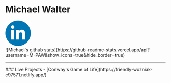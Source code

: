 <!--
### Hi there 👋
-->

# Michael Walter

<div>
  <!-- Row 1 -->
  <div display="flex" justify-content="center">
    <div border-radius="90px"><a href="https://www.linkedin.com/in/mpaw/"><img src="./linkedin.png" width="80px"></a></div>
  </div>
  <!-- Row 2 -->
  <div width="100%">
    ![Michael's github stats](https://github-readme-stats.vercel.app/api?username=M-PAW&show_icons=true&hide_border=true)
  </div>
  <!-- Row 3 -->
  <div>
    <hr />
### Live Projects 
  - [Conway's Game of Life](https://friendly-wozniak-c97571.netlify.app/)
  </div>
</div>







<!--
**M-PAW/M-PAW** is a ✨ _special_ ✨ repository because its `README.md` (this file) appears on your GitHub profile.

Here are some ideas to get you started:

- 🔭 I’m currently working on ...
- 🌱 I’m currently learning ...
- 👯 I’m looking to collaborate on ...
- 🤔 I’m looking for help with ...
- 💬 Ask me about ...
- 📫 How to reach me: ...
- 😄 Pronouns: ...
- ⚡ Fun fact: ...
-->
